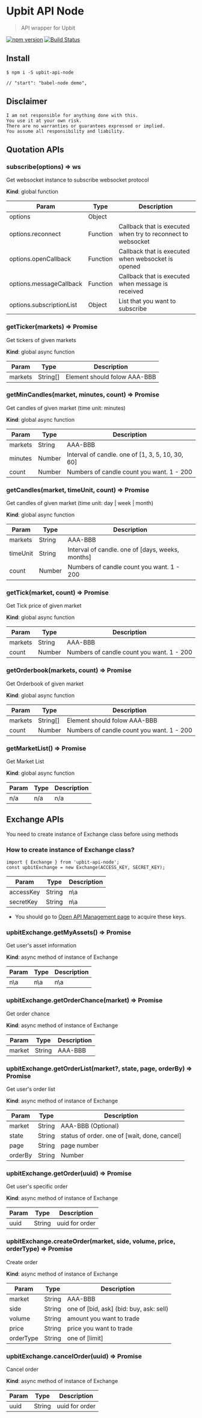 # Upbit API Node
> API wrapper for Upbit

[![npm version](https://badge.fury.io/js/upbit-api-node.svg)](https://badge.fury.io/js/upbit-api-node)
[![Build Status](https://travis-ci.org/wonism/upbit-api-node.svg)](https://travis-ci.org/wonism/upbit-api-node)

## Install
```
$ npm i -S upbit-api-node
```
    // "start": "babel-node demo",

## Disclaimer
```
I am not responsible for anything done with this.
You use it at your own risk.
There are no warranties or guarantees expressed or implied.
You assume all responsibility and liability.
```

## Quotation APIs
### subscribe(options) => ws
Get websocket instance to subscribe websocket protocol

**Kind**: global function

| Param                    | Type     | Description                                                  |
| ------------------------ | -------- | ------------------------------------------------------------ |
| options                  | Object   |                                                              |
| options.reconnect        | Function | Callback that is executed when try to reconnect to websocket |
| options.openCallback     | Function | Callback that is executed when websocket is opened           |
| options.messageCallback  | Function | Callback that is executed when message is received           |
| options.subscriptionList | Object   | List that you want to subscribe                              |

### getTicker(markets) => Promise
Get tickers of given markets

**Kind**: global async function

| Param                    | Type     | Description                                                  |
| ------------------------ | -------- | ------------------------------------------------------------ |
| markets                  | String[] | Element should folow AAA-BBB                                 |

### getMinCandles(market, minutes, count) => Promise
Get candles of given market (time unit: minutes)

**Kind**: global async function

| Param                    | Type     | Description                                                  |
| ------------------------ | -------- | ------------------------------------------------------------ |
| markets                  | String   | AAA-BBB                                                      |
| minutes                  | Number   | Interval of candle. one of [1, 3, 5, 10, 30, 60]             |
| count                    | Number   | Numbers of candle count you want. 1 - 200                    |

### getCandles(market, timeUnit, count) => Promise
Get candles of given market (time unit: day | week | month)

**Kind**: global async function

| Param                    | Type     | Description                                                  |
| ------------------------ | -------- | ------------------------------------------------------------ |
| markets                  | String   | AAA-BBB                                                      |
| timeUnit                 | String   | Interval of candle. one of [days, weeks, months]             |
| count                    | Number   | Numbers of candle count you want. 1 - 200                    |

### getTick(market, count) => Promise
Get Tick price of given market

**Kind**: global async function

| Param                    | Type     | Description                                                  |
| ------------------------ | -------- | ------------------------------------------------------------ |
| markets                  | String   | AAA-BBB                                                      |
| count                    | Number   | Numbers of candle count you want. 1 - 200                    |

### getOrderbook(markets, count) => Promise
Get Orderbook of given market

**Kind**: global async function

| Param                    | Type     | Description                                                  |
| ------------------------ | -------- | ------------------------------------------------------------ |
| markets                  | String[] | Element should folow AAA-BBB                                 |
| count                    | Number   | Numbers of candle count you want. 1 - 200                    |

### getMarketList() => Promise
Get Market List

**Kind**: global async function

| Param                    | Type     | Description                                                  |
| ------------------------ | -------- | ------------------------------------------------------------ |
| n/a                      | n/a      | n/a                                                          |

## Exchange APIs
You need to create instance of Exchange class before using methods

### How to create instance of Exchange class?
```
import { Exchange } from 'upbit-api-node';
const upbitExchange = new Exchange(ACCESS_KEY, SECRET_KEY);
```

| Param                    | Type     | Description                                                  |
| ------------------------ | -------- | ------------------------------------------------------------ |
| accessKey                | String   | n\a                                                          |
| secretKey                | String   | n\a                                                          |

- You should go to [Open API Management page](https://upbit.com/mypage/open_api_management) to acquire these keys.

### upbitExchange.getMyAssets() => Promise
Get user's asset information

**Kind**: async method of instance of Exchange

| Param                    | Type     | Description                                                  |
| ------------------------ | -------- | ------------------------------------------------------------ |
| n\a                      | n\a      | n\a                                                          |

### upbitExchange.getOrderChance(market) => Promise
Get order chance

**Kind**: async method of instance of Exchange

| Param                    | Type     | Description                                                  |
| ------------------------ | -------- | ------------------------------------------------------------ |
| market                   | String   | AAA-BBB                                                      |

### upbitExchange.getOrderList(market?, state, page, orderBy) => Promise
Get user's order list

**Kind**: async method of instance of Exchange

| Param                    | Type             | Description                                                  |
| ------------------------ | ---------------- | ------------------------------------------------------------ |
| market                   | String           | AAA-BBB (Optional)                                           |
| state                    | String           | status of order. one of [wait, done, cancel]                 |
| page                     | String           | page number                                                  |
| orderBy                  | String | Number  | sorting method. one of [asc, desc]                           |

### upbitExchange.getOrder(uuid) => Promise
Get user's specific order

**Kind**: async method of instance of Exchange

| Param                    | Type     | Description                                                  |
| ------------------------ | -------- | ------------------------------------------------------------ |
| uuid                     | String   | uuid for order                                               |

### upbitExchange.createOrder(market, side, volume, price, orderType) => Promise
Create order

**Kind**: async method of instance of Exchange

| Param                    | Type     | Description                                                  |
| ------------------------ | -------- | ------------------------------------------------------------ |
| market                   | String   | AAA-BBB                                                      |
| side                     | String   | one of [bid, ask] (bid: buy, ask: sell)                      |
| volume                   | String   | amount you want to trade                                     |
| price                    | String   | price you want to trade                                      |
| orderType                | String   | one of [limit]                                               |

### upbitExchange.cancelOrder(uuid) => Promise
Cancel order

**Kind**: async method of instance of Exchange

| Param                    | Type     | Description                                                  |
| ------------------------ | -------- | ------------------------------------------------------------ |
| uuid                     | String   | uuid for order                                               |

